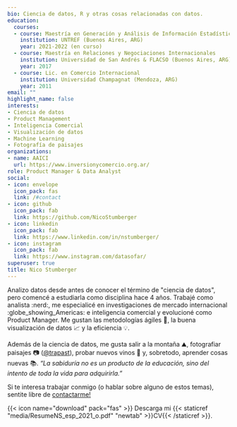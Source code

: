 ```yaml
---
bio: Ciencia de datos, R y otras cosas relacionadas con datos.
education:
  courses:
  - course: Maestría en Generación y Análisis de Información Estadística
    institution: UNTREF (Buenos Aires, ARG)
    year: 2021-2022 (en curso)
  - course: Maestría en Relaciones y Negociaciones Internacionales
    institution: Universidad de San Andrés & FLACSO (Buenos Aires, ARG)
    year: 2017
  - course: Lic. en Comercio Internacional
    institution: Universidad Champagnat (Mendoza, ARG)
    year: 2011
email: ""
highlight_name: false
interests:
- Ciencia de datos
- Product Management
- Inteligencia Comercial
- Visualización de datos
- Machine Learning
- Fotografía de paisajes
organizations:
- name: AAICI
  url: https://www.inversionycomercio.org.ar/
role: Product Manager & Data Analyst
social:
- icon: envelope
  icon_pack: fas
  link: /#contact
- icon: github
  icon_pack: fab
  link: https://github.com/NicoStumberger
- icon: linkedin
  icon_pack: fab
  link: https://www.linkedin.com/in/nstumberger/
- icon: instagram
  icon_pack: fab
  link: https://www.instagram.com/datasofar/
superuser: true
title: Nico Stumberger
---
```


Analizo datos desde antes de conocer el término de "ciencia de datos", pero comencé a estudiarla como disciplina hace 4 años. Trabajé como analista :nerd:, me especialicé en investigaciones de mercado internacional :globe_showing_Americas: e inteligencia comercial y evolucioné como Product Manager. Me gustan las metodologías ágiles :arrows_counterclockwise:, la buena visualización de datos :chart_with_upwards_trend: y la eficiencia :bulb:.

Además de la ciencia de datos, me gusta salir a la montaña :mountain:, fotografiar paisajes :camera: ([@trapast](https://www.instagram.com/trapast/)), probar nuevos vinos :wine_glass: y, sobretodo, aprender cosas nuevas :books:. *“La sabiduría no es un producto de la educación, sino del intento de toda la vida para adquirirla.”*

Si te interesa trabajar conmigo (o hablar sobre alguno de estos temas), sentite libre de [contactarme!](/#contact)

{{< icon name="download" pack="fas" >}} Descarga mi {{< staticref "media/ResumeNS_esp_2021_o.pdf" "newtab" >}}CV{{< /staticref >}}.
